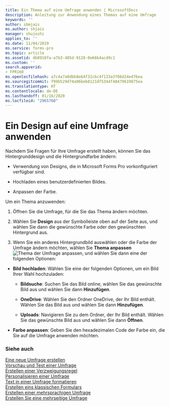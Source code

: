 ```yaml
---
title: Ein Thema auf eine Umfrage anwenden | MicrosoftDocs
description: Anleitung zur Anwendung eines Themas auf eine Umfrage
keywords: ''
author: sbmjais
ms.author: shjais
manager: shujoshi
applies_to: ''
ms.date: 11/04/2019
ms.service: forms-pro
ms.topic: article
ms.assetid: 4b8910fa-a7b3-485d-9128-0e66b4acd9c1
ms.custom: ''
search.appverid:
- FPR160
ms.openlocfilehash: a7c4a7a0dbb8e64f32cbc4f133a3f86d24e476ea
ms.sourcegitcommit: f99b529d74a96beb8121df5344f40479619875ea
ms.translationtype: HT
ms.contentlocale: de-DE
ms.lasthandoff: 01/16/2020
ms.locfileid: "2965760"
---
```

# <a name="apply-a-theme-to-a-survey"></a>Ein Design auf eine Umfrage anwenden

Nachdem Sie Fragen für Ihre Umfrage erstellt haben, können Sie das Hintergrunddesign und die Hintergrundfarbe ändern:

-   Verwendung von Designs, die in Microsoft Forms Pro vorkonfiguriert verfügbar sind.

-   Hochladen eines benutzerdefinierten Bildes.

-   Anpassen der Farbe.

Um ein Thema anzuwenden:

1.  Öffnen Sie die Umfrage, für die Sie das Thema ändern möchten.

2.  Wählen Sie **Design** aus der Symbolleiste oben auf der Seite aus, und wählen Sie dann die gewünschte Farbe oder den gewünschten Hintergrund aus.

3.  Wenn Sie ein anderes Hintergrundbild auswählen oder die Farbe der Umfrage ändern möchten, wählen Sie **Thema anpassen** ![Thema der Umfrage anpassen](media/customize-theme.png "Anpassen des Designs der Umfrage"), und wählen Sie dann eine der folgenden Optionen:

- **Bild hochladen**: Wählen Sie eine der folgenden Optionen, um ein Bild Ihrer Wahl hochzuladen:

    - **Bildsuche**: Suchen Sie das Bild online, wählen Sie das gewünschte Bild aus und wählen Sie dann **Hinzufügen**.

    - **OneDrive**: Wählen Sie den Ordner OneDrive, der Ihr Bild enthält. Wählen Sie das Bild aus und wählen Sie dann **Hinzufügen**.

    - **Uploads**: Navigieren Sie zu dem Ordner, der Ihr Bild enthält. Wählen Sie das gewünschte Bild aus und wählen Sie dann **Öffnen**.

- **Farbe anpassen**: Geben Sie den hexadezimalen Code der Farbe ein, die Sie auf die Umfrage anwenden möchten.

### <a name="see-also"></a>Siehe auch

[Eine neue Umfrage erstellen](create-new-survey.md)<br>
[Vorschau und Test einer Umfrage](preview-test-survey.md)<br>
[Erstellen einer Verzweigungsregel](create-branching-rule.md)<br>
[Personalisieren einer Umfrage](personalize-survey.md)<br>
[Text in einer Umfrage formatieren](survey-text-format.md)<br>
[Erstellen eins klassischen Formulars](create-classic-form.md)<br>
[Erstellen einer mehrsprachigen Umfrage](create-multilingual-survey.md)<br>
[Erstellen Sie eine mehrseitige Umfrage](create-multipage-survey.md)
